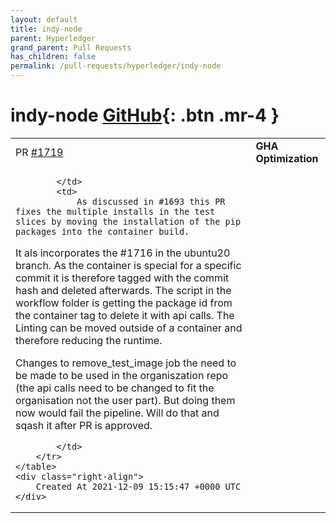 ```yaml
---
layout: default
title: indy-node
parent: Hyperledger
grand_parent: Pull Requests
has_children: false
permalink: /pull-requests/hyperledger/indy-node
---
```


# indy-node <span class="fs-3 right-align">[GitHub](https://github.com/hyperledger/indy-node){: .btn .mr-4 }</span>


<div>
    <table>
        <tr>
            <td>
                PR <a href="https://github.com/hyperledger/indy-node/pull/1719" class=".btn">#1719</a>
            </td>
            <td>
                <b>
                    GHA Optimization
                </b>
            </td>
        </tr>
        <tr>
            <td>
                
            </td>
            <td>
                As discussed in #1693 this PR fixes the multiple installs in the test slices by moving the installation of the pip packages into the container build.
It als incorporates the #1716  in  the ubuntu20 branch.
As the container is special for a specific commit it is therefore tagged with the commit hash and deleted afterwards.
The script in the workflow folder is getting the package id from the container tag to delete it with api calls. 
The Linting can be moved outside of a container and therefore reducing the runtime.

Changes to remove_test_image job the need to be made to be used in the organiszation repo (the api calls need to be changed to fit the organisation not the user  part). 
But doing them now would fail the pipeline.
Will do that and sqash it after PR is approved.

            </td>
        </tr>
    </table>
    <div class="right-align">
        Created At 2021-12-09 15:15:47 +0000 UTC
    </div>
</div>

